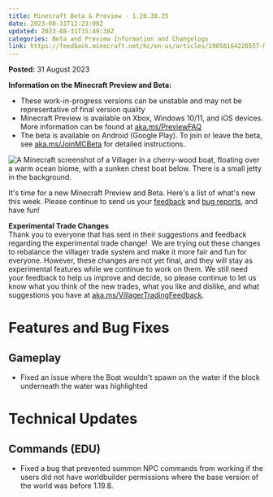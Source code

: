 ```yaml
---
title: Minecraft Beta & Preview - 1.20.30.25
date: 2023-08-31T12:23:00Z
updated: 2023-08-31T15:49:38Z
categories: Beta and Preview Information and Changelogs
link: https://feedback.minecraft.net/hc/en-us/articles/19058164220557-Minecraft-Beta-Preview-1-20-30-25
---
```


**Posted:** 31 August 2023

**Information on the Minecraft Preview and Beta:**

-   These work-in-progress versions can be unstable and may not be representative of final version quality
-   Minecraft Preview is available on Xbox, Windows 10/11, and iOS devices. More information can be found at [aka.ms/PreviewFAQ](https://aka.ms/PreviewFAQ)
-   The beta is available on Android (Google Play). To join or leave the beta, see [aka.ms/JoinMCBeta](https://aka.ms/JoinMCBeta) for detailed instructions.

![A Minecraft screenshot of a Villager in a cherry-wood boat, floating over a warm ocean biome, with a sunken chest boat below. There is a small jetty in the background.](https://feedback.minecraft.net/hc/article_attachments/19058160220557)

It's time for a new Minecraft Preview and Beta. Here's a list of what's new this week. Please continue to send us your [feedback](https://aka.ms/MC120Feedback) and [bug reports](https://bugs.mojang.com/), and have fun!

**Experimental Trade Changes**\
Thank you to everyone that has sent in their suggestions and feedback regarding the experimental trade change!  We are trying out these changes to rebalance the villager trade system and make it more fair and fun for everyone. However, these changes are not yet final, and they will stay as experimental features while we continue to work on them. We still need your feedback to help us improve and decide, so please continue to let us know what you think of the new trades, what you like and dislike, and what suggestions you have at [aka.ms/VillagerTradingFeedback](http://aka.ms/VillagerTradingFeedback).

# **Features and Bug Fixes**

## **Gameplay**

-   Fixed an issue where the Boat wouldn\'t spawn on the water if the block underneath the water was highlighted

# **Technical Updates**

## **Commands (EDU)**

-   Fixed a bug that prevented summon NPC commands from working if the users did not have worldbuilder permissions where the base version of the world was before 1.19.8.
